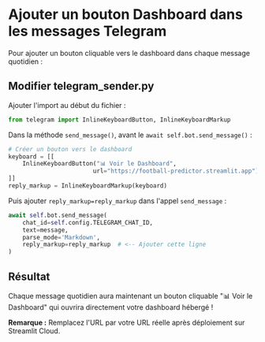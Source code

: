 # Ajouter un bouton Dashboard dans les messages Telegram

Pour ajouter un bouton cliquable vers le dashboard dans chaque message quotidien :

## Modifier telegram_sender.py

Ajouter l'import au début du fichier :

```python
from telegram import InlineKeyboardButton, InlineKeyboardMarkup
```

Dans la méthode `send_message()`, avant le `await self.bot.send_message()` :

```python
# Créer un bouton vers le dashboard
keyboard = [[
    InlineKeyboardButton("📊 Voir le Dashboard",
                        url="https://football-predictor.streamlit.app")
]]
reply_markup = InlineKeyboardMarkup(keyboard)
```

Puis ajouter `reply_markup=reply_markup` dans l'appel `send_message` :

```python
await self.bot.send_message(
    chat_id=self.config.TELEGRAM_CHAT_ID,
    text=message,
    parse_mode='Markdown',
    reply_markup=reply_markup  # <-- Ajouter cette ligne
)
```

## Résultat

Chaque message quotidien aura maintenant un bouton cliquable "📊 Voir le Dashboard" qui ouvrira directement votre dashboard hébergé !

**Remarque :** Remplacez l'URL par votre URL réelle après déploiement sur Streamlit Cloud.
